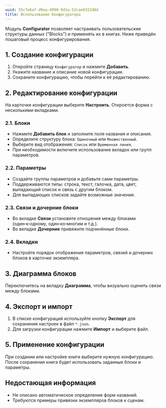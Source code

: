```yaml
---
uuid: 55c7e6af-d9ea-4998-9d1a-52cae8322d8d
title: Использование Конфигуратора
---
```


Модуль **Configurator** позволяет настраивать пользовательские структуры данных ("Blocks") и применять их в книгах. Ниже приведён пошаговый процесс конфигурирования.
 
## 1. Создание конфигурации
1. Откройте страницу `Конфигуратор` и нажмите **Добавить**.
2. Укажите название и описание новой конфигурации.
3. Сохраните конфигурацию, чтобы перейти к её редактированию.

## 2. Редактирование конфигурации
На карточке конфигурации выберите **Настроить**. Откроется форма с несколькими вкладками.

### 2.1. Блоки
- Нажмите **Добавить блок** и заполните поля названия и описания.
- Определите структуру блока: `Одиночный` или `Множественный`.
- Выберите вид отображения: `Список` или `Временная линия`.
- При необходимости включите использование вкладок или групп параметров.

### 2.2. Параметры
- Создайте группы параметров и добавьте сами параметры.
- Поддерживаются типы: строка, текст, галочка, дата, цвет, выпадающий список и связь с другим блоком.
- Для выпадающих списков задайте возможные значения.

### 2.3. Связи и дочерние блоки
- Во вкладке **Связи** установите отношения между блоками (один‑к‑одному, один‑ко‑многим и т.д.).
- Во вкладке **Дочерние** привяжите подчинённые блоки.

### 2.4. Вкладки
- Настройте порядок отображения параметров, связей и дочерних блоков в карточке экземпляра.

## 3. Диаграмма блоков
Переключитесь на вкладку **Диаграмма**, чтобы визуально оценить связи между блоками.

## 4. Экспорт и импорт
1. В списке конфигураций используйте кнопку **Экспорт** для сохранения настроек в файл `*.json`.
2. Для загрузки конфигурации нажмите **Импорт** и выберите файл.

## 5. Применение конфигурации
При создании или настройке книги выберите нужную конфигурацию. После сохранения книга будет использовать заданные блоки и параметры.

## Недостающая информация
- Не описано автоматическое определение форм названий.
- Требуются примеры привязки экземпляров блоков к сценам.
